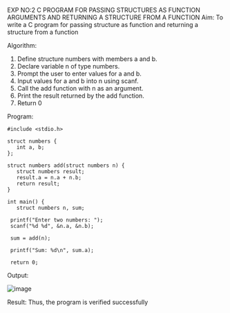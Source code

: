 EXP NO:2 C PROGRAM FOR PASSING STRUCTURES AS FUNCTION ARGUMENTS AND RETURNING A STRUCTURE FROM A FUNCTION
Aim:
To write a C program for passing structure as function and returning a structure from a function

Algorithm:
1.	Define structure numbers with members a and b.
2.	Declare variable n of type numbers.
3.	Prompt the user to enter values for a and b.
4.	Input values for a and b into n using scanf.
5.	Call the add function with n as an argument.
6.	Print the result returned by the add function.
7.	Return 0
 
Program:

```
#include <stdio.h>

struct numbers {
   int a, b;
};

struct numbers add(struct numbers n) {
   struct numbers result;
   result.a = n.a + n.b;
   return result;
}

int main() {
   struct numbers n, sum;

 printf("Enter two numbers: ");
 scanf("%d %d", &n.a, &n.b);

 sum = add(n);

 printf("Sum: %d\n", sum.a);

 return 0;
```




Output:

![image](https://github.com/user-attachments/assets/169a05b7-b2e7-424e-b017-f87bff1ce696)






Result:
Thus, the program is verified successfully
